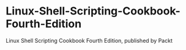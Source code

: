 # Linux-Shell-Scripting-Cookbook-Fourth-Edition
Linux Shell Scripting Cookbook Fourth Edition, published by Packt
